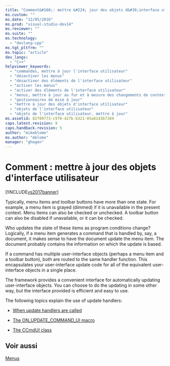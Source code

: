 ```yaml
---
title: "Comment&#160;: mettre &#224; jour des objets d&#39;interface utilisateur | Microsoft Docs"
ms.custom: ""
ms.date: "12/05/2016"
ms.prod: "visual-studio-dev14"
ms.reviewer: ""
ms.suite: ""
ms.technology: 
  - "devlang-cpp"
ms.tgt_pltfrm: ""
ms.topic: "article"
dev_langs: 
  - "C++"
helpviewer_keywords: 
  - "commandes, mettre à jour l'interface utilisateur"
  - "désactiver les menus"
  - "désactiver des éléments de l'interface utilisateur"
  - "activer les menus"
  - "activer des éléments de l'interface utilisateur"
  - "menus, mettre à jour au fur et à mesure des changements de contexte"
  - "gestionnaires de mise à jour"
  - "mettre à jour des objets d'interface utilisateur"
  - "objets de l'interface utilisateur"
  - "objets de l'interface utilisateur, mettre à jour"
ms.assetid: 82f09773-c978-427b-b321-05a6143b7369
caps.latest.revision: 9
caps.handback.revision: 5
author: "mikeblome"
ms.author: "mblome"
manager: "ghogen"
---
```

# Comment&#160;: mettre &#224; jour des objets d&#39;interface utilisateur
[!INCLUDE[vs2017banner](../assembler/inline/includes/vs2017banner.md)]

Typically, menu items and toolbar buttons have more than one state.  For example, a menu item is grayed \(dimmed\) if it is unavailable in the present context.  Menu items can also be checked or unchecked.  A toolbar button can also be disabled if unavailable, or it can be checked.  
  
 Who updates the state of these items as program conditions change?  Logically, if a menu item generates a command that is handled by, say, a document, it makes sense to have the document update the menu item.  The document probably contains the information on which the update is based.  
  
 If a command has multiple user\-interface objects \(perhaps a menu item and a toolbar button\), both are routed to the same handler function.  This encapsulates your user\-interface update code for all of the equivalent user\-interface objects in a single place.  
  
 The framework provides a convenient interface for automatically updating user\-interface objects.  You can choose to do the updating in some other way, but the interface provided is efficient and easy to use.  
  
 The following topics explain the use of update handlers:  
  
-   [When update handlers are called](../mfc/when-update-handlers-are-called.md)  
  
-   [The ON\_UPDATE\_COMMAND\_UI macro](../mfc/on-update-command-ui-macro.md)  
  
-   [The CCmdUI class](../mfc/the-ccmdui-class.md)  
  
## Voir aussi  
 [Menus](../mfc/menus-mfc.md)